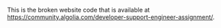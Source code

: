 This is the broken website code that is available at https://community.algolia.com/developer-support-engineer-assignment/.